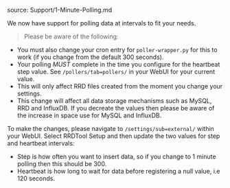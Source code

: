 source: Support/1-Minute-Polling.md

We now have support for polling data at intervals to fit your needs.

> Please be aware of the following:

  - You must also change your cron entry for `poller-wrapper.py` for this to work (if you change from the default 300 seconds).
  - Your polling _MUST_ complete in the time you configure for the heartbeat step value. See `/pollers/tab=pollers/` in your WebUI for your current value.
  - This will only affect RRD files created from the moment you change your settings.
  - This change will affect all data storage mechanisms such as MySQL, RRD and InfluxDB. If you decreate the values then please be aware of the increase in space use for MySQL and InfluxDB.
  
To make the changes, please navigate to `/settings/sub=external/` within your WebUI. Select RRDTool Setup and then update the two values for step and heartbeat intervals:

  - Step is how often you want to insert data, so if you change to 1 minute polling then this should be 300.
  - Heartbeat is how long to wait for data before registering a null value, i.e 120 seconds.
